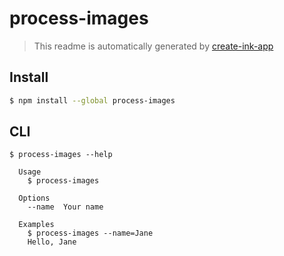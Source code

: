 # process-images

> This readme is automatically generated by [create-ink-app](https://github.com/vadimdemedes/create-ink-app)

## Install

```bash
$ npm install --global process-images
```

## CLI

```
$ process-images --help

  Usage
    $ process-images

  Options
    --name  Your name

  Examples
    $ process-images --name=Jane
    Hello, Jane
```
